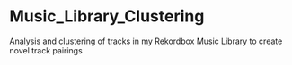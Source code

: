 # Music_Library_Clustering
Analysis and clustering of tracks in my Rekordbox Music Library to create novel track pairings
